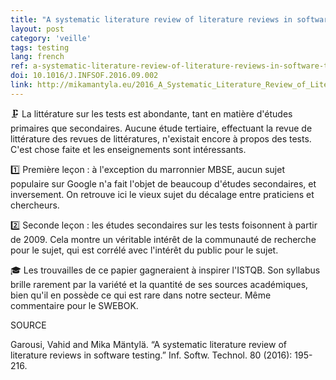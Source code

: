 ```yaml
---
title: "A systematic literature review of literature reviews in software testing"
layout: post
category: 'veille'
tags: testing
lang: french
ref: a-systematic-literature-review-of-literature-reviews-in-software-testing
doi: 10.1016/J.INFSOF.2016.09.002
link: http://mikamantyla.eu/2016_A_Systematic_Literature_Review_of_Literature_Reviews_in_Software_Testing.pdf
---
```


🗜️ La littérature sur les tests est abondante, tant en matière d'études primaires que secondaires. Aucune étude tertiaire, effectuant la revue de littérature des revues de littératures, n'existait encore à propos des tests. C'est chose faite et les enseignements sont intéressants.

1️⃣ Première leçon : à l'exception du marronnier MBSE, aucun sujet populaire sur Google n'a fait l'objet de beaucoup d'études secondaires, et inversement. On retrouve ici le vieux sujet du décalage entre praticiens et chercheurs.

2️⃣ Seconde leçon : les études secondaires sur les tests foisonnent à partir de 2009. Cela montre un véritable intérêt de la communauté de recherche pour le sujet, qui est corrélé avec l'intérêt du public pour le sujet.

🎓 Les trouvailles de ce papier gagneraient à inspirer l'ISTQB. Son syllabus brille rarement par la variété et la quantité de ses sources académiques, bien qu'il en possède ce qui est rare dans notre secteur. Même commentaire pour le SWEBOK.

SOURCE

Garousi, Vahid and Mika Mäntylä. “A systematic literature review of literature reviews in software testing.” Inf. Softw. Technol. 80 (2016): 195-216.